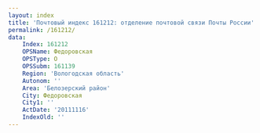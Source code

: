 ```yaml
---
layout: index
title: 'Почтовый индекс 161212: отделение почтовой связи Почты России'
permalink: /161212/
data:
    Index: 161212
    OPSName: Федоровская
    OPSType: О
    OPSSubm: 161139
    Region: 'Вологодская область'
    Autonom: ''
    Area: 'Белозерский район'
    City: Федоровская
    City1: ''
    ActDate: '20111116'
    IndexOld: ''
---
```

